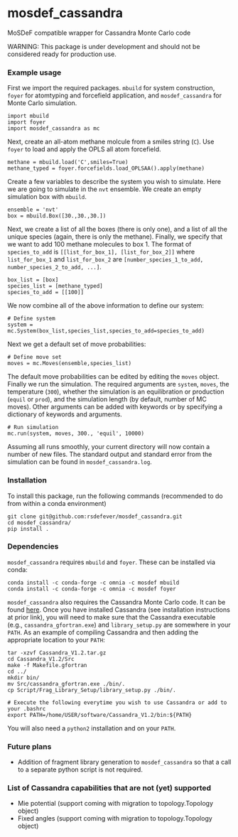 # mosdef_cassandra
MoSDeF compatible wrapper for Cassandra Monte Carlo code

WARNING: This package is under development and should not be considered ready for production use.

### Example usage

First we import the required packages. `mbuild` for system construction, `foyer` for atomtyping
and forcefield application, and `mosdef_cassandra` for Monte Carlo simulation.

    import mbuild
    import foyer
    import mosdef_cassandra as mc

Next, create an all-atom methane molcule from a smiles string (`C`). Use `foyer` to
load and apply the OPLS all atom forcefield.

    methane = mbuild.load('C',smiles=True)
    methane_typed = foyer.forcefields.load_OPLSAA().apply(methane)

Create a few variables to describe the system you wish to simulate. Here we are
going to simulate in the `nvt` ensemble. We create an empty simulation box with
`mbuild`.

    ensemble = 'nvt'
    box = mbuild.Box([30.,30.,30.])

Next, we create a list of all the boxes (there is only one), and a list of all
the unique species (again, there is only the methane). Finally, we specify that
we want to add 100 methane molecules to box 1. The format of `species_to_add`
is `[[list_for_box_1], [list_for_box_2]]` where `list_for_box_1` and `list_for_box_2`
are `[number_species_1_to_add, number_species_2_to_add, ...]`.

    box_list = [box]
    species_list = [methane_typed]
    species_to_add = [[100]]

We now combine all of the above information to define our system:

    # Define system
    system = mc.System(box_list,species_list,species_to_add=species_to_add)

Next we get a default set of move probabilities:

    # Define move set
    moves = mc.Moves(ensemble,species_list)

The default move probabilities can be edited by editing the `moves` object. Finally
we run the simulation. The required arguments are `system`, `moves`, the temperature
(`300`), whether the simulation is an equilibration or production (`equil` or `prod`),
and the simulation length (by default, number of MC moves). Other arguments can be
added with keywords or by specifying a dictionary of keywords and arguments.

    # Run simulation
    mc.run(system, moves, 300., 'equil', 10000)

Assuming all runs smoothly, your current directory will now contain a number of
new files. The standard output and standard error from the simulation can be found
in `mosdef_cassandra.log`.

### Installation

To install this package, run the following commands (recommended to do from within a conda environment)

    git clone git@github.com:rsdefever/mosdef_cassandra.git
    cd mosdef_cassandra/
    pip install .

### Dependencies

`mosdef_cassandra` requires `mbuild` and `foyer`. These can be installed via conda:

    conda install -c conda-forge -c omnia -c mosdef mbuild
    conda install -c conda-forge -c omnia -c mosdef foyer

`mosdef_cassandra` also requires the Cassandra Monte Carlo code.
It can be found [here](https://cassandra.nd.edu/). Once you have installed
Cassandra (see installation instructions at prior link), you will need to
make sure that the Cassandra executable (e.g., `cassandra_gfortran.exe`)
and `library_setup.py` are somewhere in your `PATH`. As an example of
compiling Cassandra and then adding the appropriate location to your `PATH`:

    tar -xzvf Cassandra_V1.2.tar.gz
    cd Cassandra_V1.2/Src
    make -f Makefile.gfortran
    cd ../
    mkdir bin/
    mv Src/cassandra_gfortran.exe ./bin/.
    cp Script/Frag_Library_Setup/library_setup.py ./bin/.

    # Execute the following everytime you wish to use Cassandra or add to your .bashrc
    export PATH=/home/USER/software/Cassandra_V1.2/bin:${PATH}

You will also need a `python2` installation and on your `PATH`.

### Future plans
* Addition of fragment library generation to `mosdef_cassandra` so that a call
to a separate python script is not required.


### List of Cassandra capabilities that are not (yet) supported
* Mie potential (support coming with migration to topology.Topology object)
* Fixed angles (support coming with migration to topology.Topology object)

